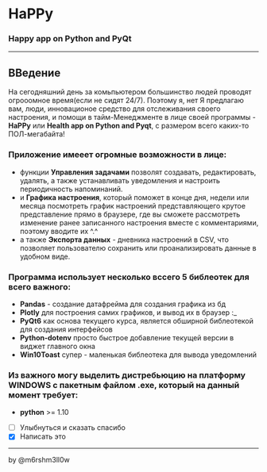 # HaPPy
### Happy app on Python and PyQt
----------------------------------------

## ВВедение
На сегодняшний день за комьпьютером большинство людей проводят огрооомное время(если не сидят 24/7). Поэтому я, нет Я предлагаю вам, люди, инновационое средство для 
отслеживания своего настроения, и помощи в тайм-Менеджменте в лице своей программы - **HaPPy** или __Health app on Python and Pyqt__, c размером всего каких-то 
ПОЛ-мегабайта!

### Приложение имееет огромные возможности в лице:
* функции **Управления задачами** позволят создавать, редактировать, удалять, а также устанавливать уведомления и настроить периодичность напоминаний.
* и **Графика настроения**, который поможет в конце дня, недели или месяца посмотреть график настроений представляющего крутое представление прямо в браузере, где вы сможете рассмотреть изменение ранее записанного настроения вместе с комментариями, поэтому вводите их ^.^
* а также  **Экспорта данных** - дневника настроений в CSV, что позволяет пользователю сохранить или проанализировать данные в удобном виде.

### Программа использует несколько вссего 5 библеотек для всего важного:
* **Pandas** - создание датафрейма для создания графика из бд
* **Plotly** для построения самих графиков, и вывод их в браузер :_
* **PyQt6** как основа текущего курса, является обширной библеотекой для создания интерфейсов
* **Python-dotenv** просто быстрое добавление текущей версии в виджет главного окна
* **Win10Toast** супер - маленькая библеотека для вывода уведомлений

### Из важного могу выделить дистребьюцию на платформу WINDOWS с пакетным файлом .exe, который на данный момент требует:
* **python** >= 1.10

- [ ] Улыбнуться и сказать спасибо
- [x] Написать это 

---------------------------------------
by @m6rshm3ll0w

